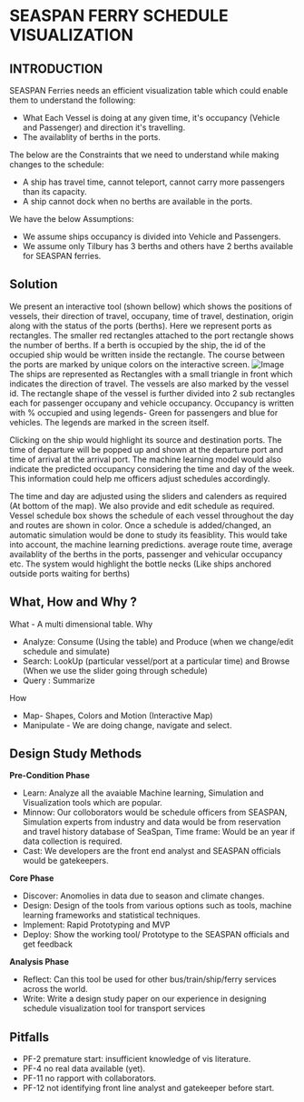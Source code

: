 
SEASPAN FERRY SCHEDULE VISUALIZATION
======================================

## INTRODUCTION

SEASPAN Ferries needs an efficient visualization table which could enable them to understand the following:
  * What Each Vessel is doing at any given time, it's occupancy (Vehicle and Passenger) and direction it's travelling.
  * The availablity of berths in the ports.
  
The below are the Constraints that we need to understand while making changes to the schedule:
 * A ship has travel time, cannot teleport, cannot carry more passengers than its capacity.
 * A ship cannot dock when no berths are available in the ports.
 
We have the below Assumptions:
 * We assume ships occupancy is divided into Vehicle and Passengers.
 * We assume only Tilbury has 3 berths and others have 2 berths available for SEASPAN ferries.
  
  
## Solution

We present an interactive tool (shown bellow) which shows the positions of vessels, their direction of travel, occupany, time of travel, destination, origin along with the status of the ports (berths). Here we represent ports as rectangles. The smaller red rectangles attached to the port rectangle shows the number of berths. If a berth is occupied by the ship, the id of the occupied ship would be written inside the rectangle. The course between the ports are marked by unique colors on the interactive screen.
![Image](https://github.com/InfoVizW2018/activity-2-medd/blob/master/visual.jpg)
The ships are represented as Rectangles with a small triangle in front which indicates the direction of travel. The vessels are also marked by the vessel id. The rectangle shape of the vessel is further divided into 2 sub rectangles each for passenger occupany and vehicle occupancy. Occupancy is written with % occupied and using legends- Green for passengers and blue for vehicles. The legends are marked in the screen itself.

Clicking on the ship would highlight its source and destination ports. The time of departure will be popped up and shown at the departure port and time of arrival at the arrival port. The machine learning model would also indicate the predicted occupancy considering the time and day of the week. This information could help me officers adjust schedules accordingly.

The time and day are adjusted using the sliders and calenders as required (At bottom of the map). We also provide and edit schedule as required. Vessel schedule box shows the schedule of each vessel throughout the day and routes are shown in color. Once a schedule is added/changed, an automatic simulation would be done to study its feasiblity. This would take into account, the machine learning predictions. average route time, average availablity of the berths in the ports, passenger and vehicular occupancy etc. The system would highlight the bottle necks (Like ships anchored outside ports waiting for berths)
 
## What, How and Why ?

What - A multi dimensional table.
Why
 * Analyze: Consume (Using the table) and Produce (when we change/edit schedule and simulate)
 * Search:  LookUp (particular vessel/port at a particular time) and Browse (When we use the slider going through schedule)
 * Query : Summarize
 
How
 * Map- Shapes, Colors and Motion (Interactive Map)
 * Manipulate - We are doing change, navigate and select.
 


## Design Study Methods

**Pre-Condition Phase**
* Learn: Analyze all the avaiable Machine learning, Simulation and Visualization tools which are popular.
* Minnow: Our colloborators would be schedule officers from SEASPAN, Simulation experts from industry and data would be from reservation and travel history database of SeaSpan, Time frame: Would be an year if data collection is required.
* Cast: We developers are the front end analyst and SEASPAN officials would be gatekeepers.

**Core Phase**

* Discover: Anomolies in data due to season and climate changes.
* Design: Design of the tools from various options such as tools, machine learning frameworks and statistical techniques.
* Implement: Rapid Prototyping and MVP
* Deploy: Show the working tool/ Prototype to the SEASPAN officials and get feedback

**Analysis Phase**

* Reflect: Can this tool be used for other bus/train/ship/ferry services across the world.
* Write: Write a design study paper on our experience in designing schedule visualization tool for transport services

## Pitfalls

* PF-2 premature start: insufficient knowledge of vis literature.
* PF-4 no real data available (yet).
* PF-11 no rapport with collaborators.
* PF-12 not identifying front line analyst and gatekeeper before start.




